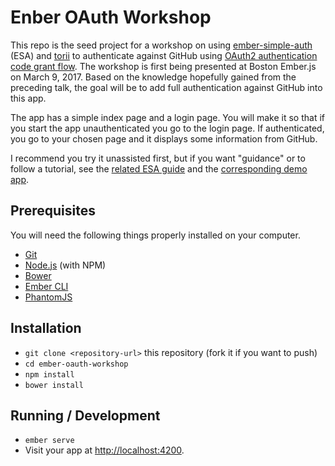 # Enber OAuth Workshop

This repo is the seed project for a workshop on using [ember-simple-auth](https://github.com/simplabs/ember-simple-auth)
(ESA) and [torii](https://github.com/Vestorly/torii) to authenticate against GitHub
using [OAuth2 authentication code grant flow](https://tools.ietf.org/html/rfc6749#section-4.1). The workshop is first
being presented at Boston Ember.js on March 9, 2017. Based on the knowledge hopefully gained from the preceding talk,
the goal will be to add full authentication against GitHub into this app.

The app has a simple index page and a login page. You will make it so that if you start the app unauthenticated you go
to the login page. If authenticated, you go to your chosen page and it displays some information from GitHub.

I recommend you try it unassisted first, but if you want "guidance" or to follow a tutorial, see the
[related ESA guide](https://github.com/simplabs/ember-simple-auth/blob/master/guides/auth-torii-with-github.md) and
the [corresponding demo app](https://github.com/srvance/simple-auth-torii-github-demo).

## Prerequisites

You will need the following things properly installed on your computer.

* [Git](https://git-scm.com/)
* [Node.js](https://nodejs.org/) (with NPM)
* [Bower](https://bower.io/)
* [Ember CLI](https://ember-cli.com/)
* [PhantomJS](http://phantomjs.org/)

## Installation

* `git clone <repository-url>` this repository (fork it if you want to push)
* `cd ember-oauth-workshop`
* `npm install`
* `bower install`

## Running / Development

* `ember serve`
* Visit your app at [http://localhost:4200](http://localhost:4200).
